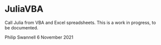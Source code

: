 # JuliaVBA

Call Julia from VBA and Excel spreadsheets. This is a work in progress, to be documented.

Philip Swannell
6 November 2021

